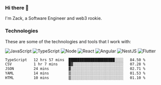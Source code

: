 ### Hi there 👋
I'm Zack, a Software Engineer and web3 rookie.

### Technologies
These are some of the technologies and tools that I work with:

![JavaScript](https://img.shields.io/badge/JavaScript-323330.svg?logo=javascript&logoColor=F7DF1E) 
![TypeScript](https://img.shields.io/badge/TypeScript-007ACC.svg?logo=typescript&logoColor=white) 
![Node](https://img.shields.io/badge/Node.js-43853D.svg?logo=node.js&logoColor=white)
![React](https://img.shields.io/badge/React-20232a.svg?logo=react&logoColor=61DAFB) 
![Angular](https://img.shields.io/badge/Angular-E23237.svg?logo=angularjs&logoColor=white)
![NestJS](https://img.shields.io/badge/NestJS-E0234E?logo=nestjs&logoColor=white)
![Flutter](https://img.shields.io/badge/Flutter-02569B.svg?logo=flutter&logoColor=white)

<!--START_SECTION:waka-->

```txt
TypeScript   12 hrs 57 mins  █████████████████████░░░░   84.50 %
CSV          1 hr 7 mins     █▓░░░░░░░░░░░░░░░░░░░░░░░   07.28 %
JSON         24 mins         ▓░░░░░░░░░░░░░░░░░░░░░░░░   02.71 %
YAML         14 mins         ▒░░░░░░░░░░░░░░░░░░░░░░░░   01.53 %
HTML         10 mins         ▒░░░░░░░░░░░░░░░░░░░░░░░░   01.10 %
```

<!--END_SECTION:waka-->
